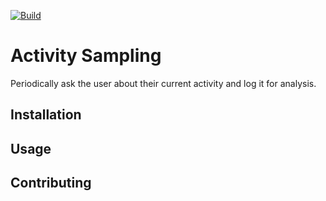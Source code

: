 [![Build](https://github.com/falkoschumann/activity-sampling-javascript/actions/workflows/build.yml/badge.svg)](https://github.com/falkoschumann/activity-sampling-javascript/actions/workflows/build.yml)

# Activity Sampling

Periodically ask the user about their current activity and log it for analysis.

## Installation

## Usage

## Contributing
